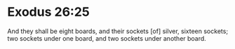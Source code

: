# Exodus 26:25

And they shall be eight boards, and their sockets [of] silver, sixteen sockets; two sockets under one board, and two sockets under another board.